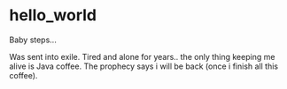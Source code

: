 # hello_world
Baby steps...

Was sent into exile. Tired and alone for years.. the only thing keeping me alive is Java coffee. 
The prophecy says i will be back (once i finish all this coffee). 
